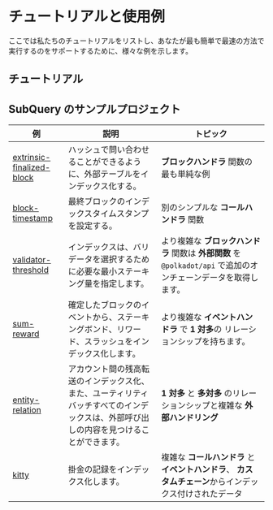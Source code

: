 # チュートリアルと使用例

ここでは私たちのチュートリアルをリストし、あなたが最も簡単で最速の方法で実行するのをサポートするために、様々な例を示します。

## チュートリアル

## SubQuery のサンプルプロジェクト

| 例                                                                                            | 説明                                                                                                                                   | トピック                                                                                                        |
| --------------------------------------------------------------------------------------------- | -------------------------------------------------------------------------------------------------------------------------------------- | --------------------------------------------------------------------------------------------------------------- |
| [extrinsic-finalized-block](https://github.com/subquery/tutorials-extrinsic-finalised-blocks) | ハッシュで問い合わせることができるように、外部テーブルをインデックス化する。                                                           | **ブロックハンドラ** 関数の最も単純な例                                                                         |
| [block-timestamp](https://github.com/subquery/tutorials-block-timestamp)                      | 最終ブロックのインデックスタイムスタンプを設定する。                                                                                   | 別のシンプルな **コールハンドラ** 関数                                                                          |
| [validator-threshold](https://github.com/subquery/tutorials-validator-threshold)              | インデックスは、バリデータを選択するために必要な最小ステーキング量を指定します。                                                       | より複雑な **ブロックハンドラ** 関数は **外部関数** を `@polkadot/api` で追加のオンチェーンデータを取得します。 |
| [sum-reward](https://github.com/subquery/tutorials-sum-reward)                                | 確定したブロックのイベントから、ステーキングボンド、リワード、スラッシュをインデックス化します。                                       | より複雑な **イベントハンドラ** で **1 対多**の リレーションシップを持ちます。                                  |
| [entity-relation](https://github.com/subquery/tutorials-entity-relations)                     | アカウント間の残高転送のインデックス化、また、ユーティリティバッチすべてのインデックスは、外部呼び出しの内容を見つけることができます。 | **1 対多** と **多対多** のリレーションシップと複雑な **外部ハンドリング**                                      |
| [kitty](https://github.com/subquery/tutorials-kitty-chain)                                    | 掛金の記録をインデックス化します。                                                                                                     | 複雑な **コールハンドラ** と **イベントハンドラ**、 **カスタムチェーン**からインデックス付けされたデータ        |
